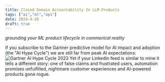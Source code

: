 ```yaml
---
title: Closed Domain Accountability In LLM Products
tags: ["ai","ml","ops"]
date: 2024-4-26
draft: true
---
```

_grounding your ML product lifecycle in commerical reality_

If you subscribe to the Gartner predictive model for AI impact and adoption (the "AI Hype Cycle") we are still far from peak AI expectations:
![Gartner AI Hype Cycle 2023](https://emt.gartnerweb.com/ngw/globalassets/en/newsroom/images/graphs/swe-hc-image.png)
Yet if your Linkedin feed is similar to mine it tells a different story: one of false claims and frustrated users, automation promises unfulfilled, nightmare customer experiences and AI-powered products gone rogue.  
<!--stackedit_data:
eyJoaXN0b3J5IjpbMTI3MjgxNjIwOCwtMTUyMzg5OTE1Nyw4NT
k2ODcyNTMsLTExOTcyMDIzOThdfQ==
-->